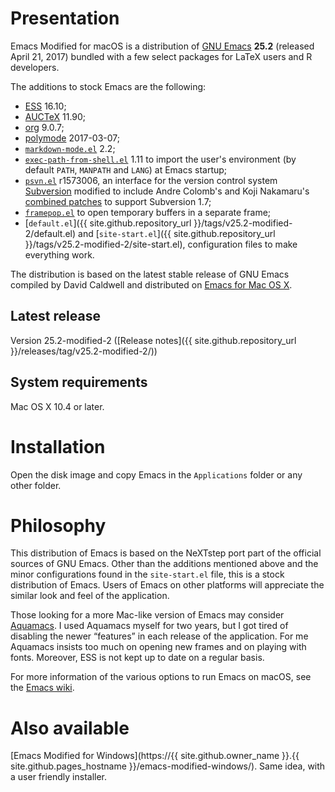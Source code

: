 Presentation
============

Emacs Modified for macOS is a distribution of
[GNU Emacs](https://www.gnu.org/software/emacs/) **25.2** (released
April 21, 2017) bundled with a few select packages for LaTeX users and
R developers.

The additions to stock Emacs are the following:

-   [ESS](http://ess.r-project.org) 16.10;
-   [AUCTeX](http://www.gnu.org/software/auctex/) 11.90;
-   [org](http://orgmode.org/) 9.0.7;
-   [polymode](https://github.com/vitoshka/polymode) 2017-03-07;
-   [`markdown-mode.el`](http://jblevins.org/projects/markdown-mode/) 2.2;
-   [`exec-path-from-shell.el`](https://github.com/purcell/exec-path-from-shell)
    1.11 to import the user's environment (by default `PATH`, `MANPATH` and
    `LANG`) at Emacs startup;
-   [`psvn.el`](http://svn.apache.org/viewvc/subversion/trunk/contrib/client-side/emacs/)
    r1573006, an interface for the version control system
    [Subversion](http://subversion.tigris.org) modified to include
    Andre Colomb's and Koji Nakamaru's
    [combined patches](http://mail-archives.apache.org/mod_mbox//subversion-dev/201208.mbox/raw/%3c503B958F.6010906@schickhardt.org%3e/1/4)
    to support Subversion 1.7;
-   [`framepop.el`](http://bazaar.launchpad.net/~vcs-imports/emacs-goodies-el/trunk/view/head:/elisp/emacs-goodies-el/framepop.el)
    to open temporary buffers in a separate frame;
-   [`default.el`]({{ site.github.repository_url }}/tags/v25.2-modified-2/default.el)
    and
    [`site-start.el`]({{ site.github.repository_url }}/tags/v25.2-modified-2/site-start.el),
    configuration files to make everything work.

The distribution is based on the latest stable release of GNU Emacs
compiled by David Caldwell and distributed on
[Emacs for Mac OS X](http://emacsformacosx.com).

Latest release
--------------

Version 25.2-modified-2 ([Release notes]({{ site.github.repository_url }}/releases/tag/v25.2-modified-2/))

System requirements
-------------------

Mac OS X 10.4 or later.

Installation
============

Open the disk image and copy Emacs in the `Applications` folder or any
other folder.

Philosophy
==========

This distribution of Emacs is based on the NeXTstep port part of the
official sources of GNU Emacs. Other than the additions mentioned above
and the minor configurations found in the `site-start.el` file, this is
a stock distribution of Emacs. Users of Emacs on other platforms will
appreciate the similar look and feel of the application.

Those looking for a more Mac-like version of Emacs may consider
[Aquamacs](http://aquamacs.org). I used Aquamacs myself for
two years, but I got tired of disabling the newer “features” in each
release of the application. For me Aquamacs insists too much on opening
new frames and on playing with fonts. Moreover, ESS is not kept up to
date on a regular basis.

For more information of the various options to run Emacs on macOS, see
the [Emacs wiki](http://www.emacswiki.org/emacs/EmacsForMacOS).

Also available
==============

[Emacs Modified for Windows](https://{{ site.github.owner_name }}.{{ site.github.pages_hostname }}/emacs-modified-windows/). Same idea, with a user friendly installer.
